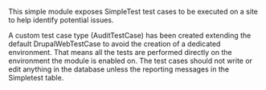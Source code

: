 This simple module exposes SimpleTest test cases to be executed on a site
to help identify potential issues.

A custom test case type (AuditTestCase) has been created extending the default
DrupalWebTestCase to avoid the creation of a dedicated environment. That means
all the tests are performed directly on the environment the module is enabled
on. The test cases should not write or edit anything in the database unless the
reporting messages in the Simpletest table.